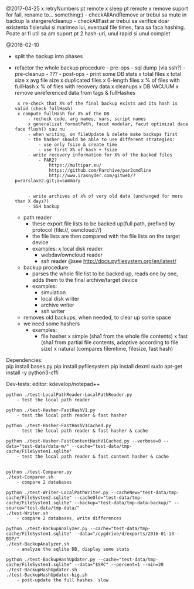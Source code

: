 @2017-04-25
    x retryNumbers pt remote
    x sleep pt remote
    x remove suport for fail, rename to... something:)
    - checkAllAndRemove ar trebui sa mute in backup la stergere/cleanup
	- checkAllFast ar trebui sa verifice doar existenta fisierului si marimea lui, eventual file times, fara sa faca hashing. Poate ar fi util sa am suport pt 2 hash-uri, unul rapid si unul complet

@2016-02-10
 - split the backup into phases
 - refactor the whole backup procedure
        - pre-ops
            - sql dump (via ssh?)
            - pre-cleanup
                - ???
        - post-ops
            - print some DB stats
                x total files
                x total size
                x avg file size
                x duplicated files
                x 0-length files
                x % of files with fullHash
                x % of files with recovery data
            x cleanups
                x DB VACUUM
                x remove unreferenced data from tags & fullHashes
				
		x re-check that X% of the final backup exists and its hash is valid (check fullHash)
		x compute fullHash for X% of the DB
            - recheck code, arg names, vars, script names
            x generalizat formatPath, facut modular, facut optimizal daca face flush() sau nu
            - when writing, on fileUpdate & delete make backups first
            - the hasher should be able to use different strategies:
                - use only fsize & create time
                - use first X% of hash + fsize
            - write recovery information for X% of the backed files
                - PAR2?
                    https://multipar.eu/
                    https://github.com/Parchive/par2cmdline
                    http://www.irasnyder.com/gitweb/?p=rarslave2.git;a=summary
                    
                    
            - write archives of x% of very old data (unchanged for more than X days?)
			- SSH backup
 	- path reader
		- these export file lists to be backed up(full path, prefixed by protocol (file://, owncloud://)
		- the file lists are then compared with the file lists on the target device
		- examples:
			x local disk reader
			- webdav/owncloud reader
			- ssh reader
				@see http://docs.pyfilesystem.org/en/latest/
	- backup procedure
		- parses the whole file list to be backed up, reads one by one, adds them to the final archive/target device
		- examples:
			- simulation
			- local disk writer
			- archive writer
			- ssh writer
	- removes old backups, when needed, to clear up some space
	- we need some hashers
		- examples:
			- file hasher
				x simple (sha1 from the whole file contents)
				x fast (sha1 from partial file contents, adaptive according to file size)
				x natural (compares filemtime, filesize, fast hash)
            
			

Dependencies:			
	pip install bases.py
	pip install pyfilesystem
	pip install dexml
	sudo apt-get install -y python3-cffi
	
	

Dev-tests:
        editor: kdevelop/notepad++

	python ./test-LocalPathReader-LocalPathReader.py
		- test the local path reader

	python ./test-Hasher-FastHashV1.py
		- test the local path reader & fast hasher
		
	python ./test-Hasher-FastHashV1Cached.py
		- test the local path reader & fast hasher & cache
		
	python ./test-Hasher-FastContentHashV1Cached.py --verbose=0 --data="test-data/data-m/" --cache="test-data/tmp-cache/FileSystem1.sqlite"
		- test the local path reader & fast content hasher & cache
		
	
	python ./test-Comparer.py
	./test-Comparer.sh
		- compare 2 databases
		
	python ./test-Writer-LocalPathWriter.py --cacheNew="test-data/tmp-cache/FileSystem2.sqlite" --cacheOld="test-data/tmp-cache/FileSystem1.sqlite" --backup="test-data/tmp-data-backup/" --source="test-data/tmp-data/"
	./test-Writer.sh
		- compare 2 databases, write differences
		
	python ./test-BackupAnalyzer.py --cache="test-data/tmp-cache/FileSystem1.sqlite" --data="/cygdrive/d/exports/2016-01-13 - BSP/"
	./test-BackupAnalyzer.sh
		- analyze the sqlite DB, display some stats
	
	python ./test-BackupHashUpdater.py --cache="test-data/tmp-cache/FileSystem1.sqlite" --data="$SRC" --percent=1 --min=20
	./test-BackupHashUpdater.sh
	./test-BackupHashUpdater-big.sh
		- post-update the full hashes. slow
	
		
		
